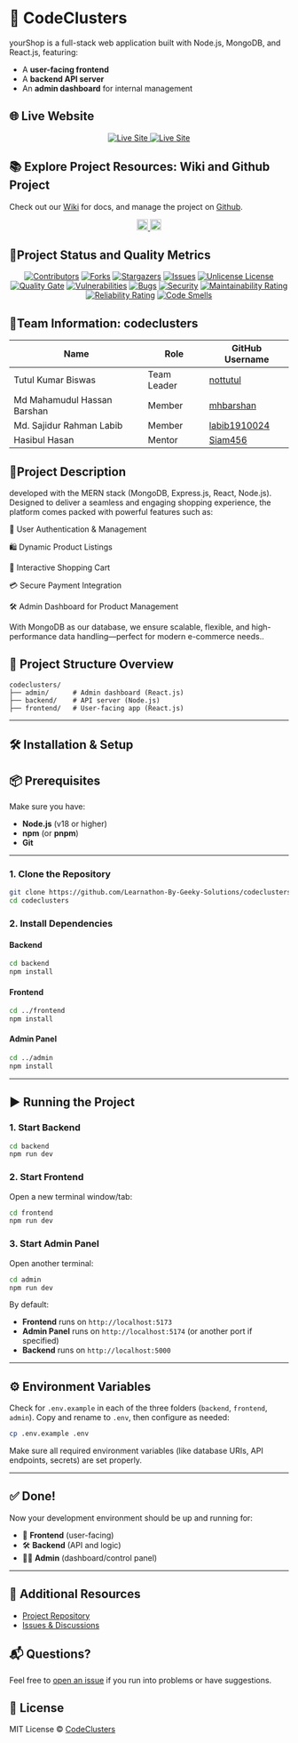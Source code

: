 # 🚀 CodeClusters

yourShop is a full-stack web application built with Node.js, MongoDB, and React.js, featuring:

- A **user-facing frontend**
- A **backend API server**
- An **admin dashboard** for internal management

## 🌐 Live Website

<p align="center">
  <a href="https://yourshop2.netlify.app/">
    <img src="https://img.shields.io/badge/Fontend-Visit_Now-brightgreen?style=for-the-badge&logo=internet-explorer" alt="Live Site" />
  </a>
   <a href="https://admin-yourshop.netlify.app/">
    <img src="https://img.shields.io/badge/Backend-Visit_Now-brightgreen?style=for-the-badge&logo=internet-explorer" alt="Live Site" />
  </a>
</p>

## 📚 Explore Project Resources: Wiki and Github Project

Check out our [Wiki](https://github.com/Learnathon-By-Geeky-Solutions/codeclusters/wiki) for docs, and manage the project on [Github](https://github.com/orgs/Learnathon-By-Geeky-Solutions/projects/79/views/2).

<div align="center">
  <a href="https://github.com/Learnathon-By-Geeky-Solutions/codeclusters/wiki">
    <img src="https://img.shields.io/badge/CodeClusters-Wiki-007ACC?logo=github&logoColor=white&style=for-the-badge&background=000000" alt="GitHub Learn-a-thon Wiki" style="height: 20px;">
  </a>
  <a href="https://github.com/orgs/Learnathon-By-Geeky-Solutions/projects/79/views/2">
    <img src="https://img.shields.io/badge/Github-Project%20Board-0079BF?logo=github&logoColor=white&style=flat-square" alt="Github Project Board" style="height: 20px;">
  </a>
</div>

## 🚀Project Status and Quality Metrics

<div align="center">
  
[![Contributors][contributors-shield]][contributors-url]
[![Forks][forks-shield]][forks-url]
[![Stargazers][stars-shield]][stars-url]
[![Issues][issues-shield]][issues-url]
[![Unlicense License][license-shield]][license-url]
<br>
[![Quality Gate](https://sonarcloud.io/api/project_badges/measure?project=Learnathon-By-Geeky-Solutions_codeclusters&metric=alert_status&style=for-the-badge&color=4C8BF5)](https://sonarcloud.io/dashboard?id=Learnathon-By-Geeky-Solutions_codeclusters)
[![Vulnerabilities](https://sonarcloud.io/api/project_badges/measure?project=Learnathon-By-Geeky-Solutions_codeclusters&metric=vulnerabilities&style=for-the-badge&color=FF6F61)](https://sonarcloud.io/component_measures/domain/Vulnerability?id=Learnathon-By-Geeky-Solutions_codeclusters)
[![Bugs](https://sonarcloud.io/api/project_badges/measure?project=Learnathon-By-Geeky-Solutions_codeclusters&metric=bugs&style=for-the-badge&color=FF6F61)](https://sonarcloud.io/component_measures/domain/Bugs?id=Learnathon-By-Geeky-Solutions_codeclusters)
[![Security](https://sonarcloud.io/api/project_badges/measure?project=Learnathon-By-Geeky-Solutions_codeclusters&metric=security_rating&style=for-the-badge&color=28A745)](https://sonarcloud.io/component_measures/domain/Security?id=Learnathon-By-Geeky-Solutions_codeclusters)
[![Maintainability Rating](https://sonarcloud.io/api/project_badges/measure?project=Learnathon-By-Geeky-Solutions_codeclusters&metric=sqale_rating)](https://sonarcloud.io/summary/new_code?id=Learnathon-By-Geeky-Solutions_codeclusters)
[![Reliability Rating](https://sonarcloud.io/api/project_badges/measure?project=Learnathon-By-Geeky-Solutions_codeclusters&metric=reliability_rating)](https://sonarcloud.io/summary/new_code?id=Learnathon-By-Geeky-Solutions_codeclusters)
[![Code Smells](https://sonarcloud.io/api/project_badges/measure?project=Learnathon-By-Geeky-Solutions_codeclusters&metric=code_smells&style=for-the-badge&color=FFA500)](https://sonarcloud.io/component_measures/domain/CodeSmells?id=Learnathon-By-Geeky-Solutions_codeclusters)

</div>

<!-- ALL Links -->

[contributors-shield]: https://img.shields.io/github/contributors/Learnathon-By-Geeky-Solutions/codeclusters.svg?style=for-the-badge&color=4C8BF5
[contributors-url]: https://github.com/Learnathon-By-Geeky-Solutions/codeclusters/graphs/contributors
[forks-shield]: https://img.shields.io/github/forks/Learnathon-By-Geeky-Solutions/codeclusters.svg?style=for-the-badge&color=4C8BF5
[forks-url]: https://github.com/Learnathon-By-Geeky-Solutions/codeclusters/network/members
[stars-shield]: https://img.shields.io/github/stars/Learnathon-By-Geeky-Solutions/codeclusters.svg?style=for-the-badge&color=4C8BF5
[stars-url]: https://github.com/Learnathon-By-Geeky-Solutions/codeclusters/stargazers
[issues-shield]: https://img.shields.io/github/issues/Learnathon-By-Geeky-Solutions/codeclusters.svg?style=for-the-badge&color=FF6F61
[issues-url]: https://github.com/Learnathon-By-Geeky-Solutions/codeclusters/issues
[license-shield]: https://img.shields.io/github/license/Learnathon-By-Geeky-Solutions/codeclusters.svg?style=for-the-badge&color=28A745
[license-url]: https://github.com/Learnathon-By-Geeky-Solutions/codeclusters/blob/main/LICENSE
[sonarqube-shield]: https://img.shields.io/static/v1?label=Quality%20Gate&message=Passed&color=28A745&style=for-the-badge
[sonarqube-url]: https://sonarcloud.io/dashboard?id=Learnathon-By-Geeky-Solutions_codeclusters

## 🤝Team Information: codeclusters

| Name                        | Role        | GitHub Username                                  |
| --------------------------- | ----------- | ------------------------------------------------ |
| Tutul Kumar Biswas          | Team Leader | [nottutul](https://github.com/nottutul)          |
| Md Mahamudul Hassan Barshan | Member      | [mhbarshan](https://github.com/mhbarshan)        |
| Md. Sajidur Rahman Labib    | Member      | [labib1910024 ](https://github.com/labib1910024) |
| Hasibul Hasan               | Mentor      | [Siam456](https://github.com/Siam456)            |

## 📄Project Description

developed with the MERN stack (MongoDB, Express.js, React, Node.js). Designed to deliver a seamless and engaging shopping experience, the platform comes packed with powerful features such as:

🔐 User Authentication & Management

🛍️ Dynamic Product Listings

🛒 Interactive Shopping Cart

💳 Secure Payment Integration

🛠️ Admin Dashboard for Product Management

With MongoDB as our database, we ensure scalable, flexible, and high-performance data handling—perfect for modern e-commerce needs..

## 📁 Project Structure Overview

```
codeclusters/
├── admin/      # Admin dashboard (React.js)
├── backend/    # API server (Node.js)
├── frontend/   # User-facing app (React.js)
```

---

## 🛠️ Installation & Setup

## 📦 Prerequisites

Make sure you have:

- **Node.js** (v18 or higher)
- **npm** (or **pnpm**)
- **Git**

---

### 1. Clone the Repository

```bash
git clone https://github.com/Learnathon-By-Geeky-Solutions/codeclusters.git
cd codeclusters
```

### 2. Install Dependencies

#### Backend

```bash
cd backend
npm install
```

#### Frontend

```bash
cd ../frontend
npm install
```

#### Admin Panel

```bash
cd ../admin
npm install
```

---

## ▶️ Running the Project

### 1. Start Backend

```bash
cd backend
npm run dev
```

### 2. Start Frontend

Open a new terminal window/tab:

```bash
cd frontend
npm run dev
```

### 3. Start Admin Panel

Open another terminal:

```bash
cd admin
npm run dev
```

By default:

- **Frontend** runs on `http://localhost:5173`
- **Admin Panel** runs on `http://localhost:5174` (or another port if specified)
- **Backend** runs on `http://localhost:5000`

---

## ⚙️ Environment Variables

Check for `.env.example` in each of the three folders (`backend`, `frontend`, `admin`). Copy and rename to `.env`, then configure as needed:

```bash
cp .env.example .env
```

Make sure all required environment variables (like database URIs, API endpoints, secrets) are set properly.

---

## ✅ Done!

Now your development environment should be up and running for:

- 📱 **Frontend** (user-facing)
- 🛠️ **Backend** (API and logic)
- 👩‍💼 **Admin** (dashboard/control panel)

---

## 📄 Additional Resources

- [Project Repository](https://github.com/Learnathon-By-Geeky-Solutions/codeclusters)
- [Issues & Discussions](https://github.com/Learnathon-By-Geeky-Solutions/codeclusters/issues)

## 📬 Questions?

Feel free to [open an issue](https://github.com/Learnathon-By-Geeky-Solutions/codeclusters/issues) if you run into problems or have suggestions.

## 📄 License

MIT License © [CodeClusters](https://github.com/Learnathon-By-Geeky-Solutions/codeclusters)
